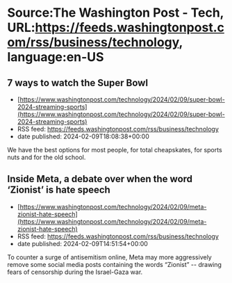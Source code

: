 # Source:The Washington Post - Tech, URL:https://feeds.washingtonpost.com/rss/business/technology, language:en-US

## 7 ways to watch the Super Bowl
 - [https://www.washingtonpost.com/technology/2024/02/09/super-bowl-2024-streaming-sports](https://www.washingtonpost.com/technology/2024/02/09/super-bowl-2024-streaming-sports)
 - RSS feed: https://feeds.washingtonpost.com/rss/business/technology
 - date published: 2024-02-09T18:08:38+00:00

We have the best options for most people, for total cheapskates, for sports nuts and for the old school.

## Inside Meta, a debate over when the word ‘Zionist’ is hate speech
 - [https://www.washingtonpost.com/technology/2024/02/09/meta-zionist-hate-speech](https://www.washingtonpost.com/technology/2024/02/09/meta-zionist-hate-speech)
 - RSS feed: https://feeds.washingtonpost.com/rss/business/technology
 - date published: 2024-02-09T14:51:54+00:00

To counter a surge of antisemitism online, Meta may more aggressively remove some social media posts containing the words “Zionist” -- drawing fears of censorship during the Israel-Gaza war.

